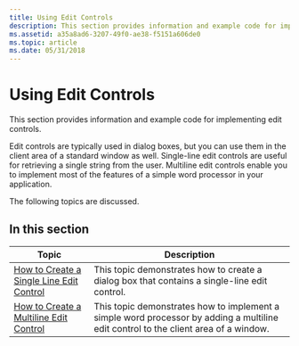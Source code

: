 ```yaml
---
title: Using Edit Controls
description: This section provides information and example code for implementing edit controls.
ms.assetid: a35a8ad6-3207-49f0-ae38-f5151a606de0
ms.topic: article
ms.date: 05/31/2018
---
```


# Using Edit Controls

This section provides information and example code for implementing edit controls.

Edit controls are typically used in dialog boxes, but you can use them in the client area of a standard window as well. Single-line edit controls are useful for retrieving a single string from the user. Multiline edit controls enable you to implement most of the features of a simple word processor in your application.

The following topics are discussed.

## In this section



| Topic                                                                                      | Description                                                                                                                                     |
|--------------------------------------------------------------------------------------------|-------------------------------------------------------------------------------------------------------------------------------------------------|
| [How to Create a Single Line Edit Control](use-a-single-line--edit-control.md)<br/> | This topic demonstrates how to create a dialog box that contains a single-line edit control. <br/>                                        |
| [How to Create a Multiline Edit Control](use-a-multiline-edit-control.md)<br/>      | This topic demonstrates how to implement a simple word processor by adding a multiline edit control to the client area of a window. <br/> |



 

 

 





